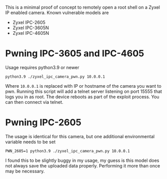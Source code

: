 This is a minimal proof of concept to remotely open a root shell on a Zyxel IP enabled camera. Known vulnerable models are

* Zyxel IPC-2605
* Zyxel IPC-3605N
* Zyxel IPC-4605N

# Pwning IPC-3605 and IPC-4605

Usage requires python3.9 or newer

```
python3.9 ./zyxel_ipc_camera_pwn.py 10.0.0.1
```

Where `10.0.0.1` is replaced with IP or hostname of the camera you want to pwn. Running this script will add a telnet server listening on port 15555
that logs you in as root. The device reboots as part of the exploit process. You can then connect via telnet.

# Pwning IPC-2605

The usage is identical for this camera, but one additional environmental variable needs to be set

```
PWN_2605=1 python3.9 ./zyxel_ipc_camera_pwn.py 10.0.0.1
```

I found this to be slightly buggy in my usage, my guess is this model does not always save the uploaded data properly. Performing it more than once may be necessary.
